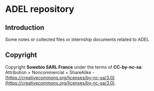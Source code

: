 # ADEL repository

## Introduction

Some notes or collected files or internship documents related to ADEL

## Copyright

Copyright **Sowebio SARL France** under the terms of **CC-by-nc-sa**: Attribution + Noncommercial + ShareAlike - 
[https://creativecommons.org/licenses/by-nc-sa/3.0](https://creativecommons.org/licenses/by-nc-sa/3.0).